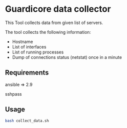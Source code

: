 # Guardicore data collector

This Tool collects data from given list of servers.

The tool collects  the following information:

- Hostname
- List of interfaces
- List of running processes
- Dump of connections status (netstat) once in a minute


## Requirements

ansible => 2.9

sshpass


## Usage

```bash
bash collect_data.sh
```
